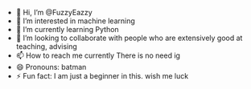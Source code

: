 - 👋 Hi, I’m @FuzzyEazzy
- 👀 I’m interested in machine learning
- 🌱 I’m currently learning Python
- 💞️ I’m looking to collaborate with people who are extensively good at teaching, advising
- 📫 How to reach me currently There is no need ig
- 😄 Pronouns: batman 
- ⚡ Fun fact: I am just a beginner in this. wish me luck 

<!---
FuzzyEazzy/FuzzyEazzy is a ✨ special ✨ repository because its `README.md` (this file) appears on your GitHub profile.
You can click the Preview link to take a look at your changes.
--->

